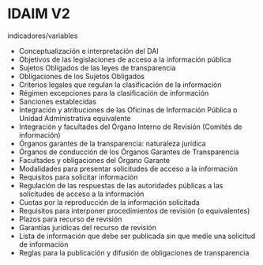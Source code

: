 IDAIM V2
=====

indicadores/variables

+ Conceptualización e interpretación del DAI
+ Objetivos de las legislaciones de acceso a la información pública
+ Sujetos Obligados de las leyes de transparencia 
+ Obligaciones de los Sujetos Obligados 
+ Criterios legales que regulan la clasificación de la información
+ Régimen  excepciones para la clasificación de información 
+ Sanciones establecidas
+ Integración y atribuciones de las Oficinas de Información Pública o Unidad Administrativa equivalente
+ Integración y facultades del Órgano Interno de Revisión (Comités de información)
+ Órganos garantes de la transparencia: naturaleza jurídica 
+ Órganos de conducción de los Órganos Garantes de Transparencia
+ Facultades y obligaciones del Órgano Garante
+ Modalidades para presentar solicitudes de acceso a la información
+ Requisitos para solicitar información
+ Regulación de las respuestas de las autoridades públicas a las solicitudes de acceso a la información
+ Cuotas por la reproducción de la información solicitada
+ Requisitos para interponer procedimientos de revisión (o equivalentes)
+ Plazos para recurso de revisión
+ Garantías jurídicas del recurso de revisión
+ Lista de información que debe ser publicada sin que medie una solicitud de información
+ Reglas para la publicación y difusión de obligaciones de transparencia
